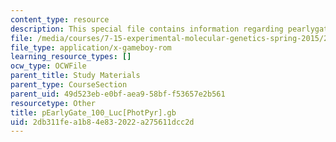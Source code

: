 ```yaml
---
content_type: resource
description: This special file contains information regarding pearlygate_100_luc.
file: /media/courses/7-15-experimental-molecular-genetics-spring-2015/2db311fea1b84e832022a275611dcc2d_pEarlyGate_100_Luc-PhotPyr.gb
file_type: application/x-gameboy-rom
learning_resource_types: []
ocw_type: OCWFile
parent_title: Study Materials
parent_type: CourseSection
parent_uid: 49d523eb-e0bf-aea9-58bf-f53657e2b561
resourcetype: Other
title: pEarlyGate_100_Luc[PhotPyr].gb
uid: 2db311fe-a1b8-4e83-2022-a275611dcc2d
---
```

